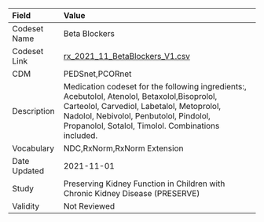 |Field        |Value                                                                                                                                                                                                                                      |
|:------------|:------------------------------------------------------------------------------------------------------------------------------------------------------------------------------------------------------------------------------------------|
|Codeset Name |Beta Blockers                                                                                                                                                                                                                              |
|Codeset Link |[rx_2021_11_BetaBlockers_V1.csv](https://github.com/PEDSnet/Variable-Dictionary/blob/main/drugs/rx_2021_11_BetaBlockers_V1.csv)                                                                                                            |
|CDM          |PEDSnet,PCORnet                                                                                                                                                                                                                            |
|Description  |Medication codeset for the following ingredients:, Acebutolol, Atenolol, Betaxolol,Bisoprolol, Carteolol, Carvediol, Labetalol, Metoprolol, Nadolol, Nebivolol, Penbutolol, Pindolol, Propanolol, Sotalol, Timolol. Combinations included. |
|Vocabulary   |NDC,RxNorm,RxNorm Extension                                                                                                                                                                                                                |
|Date Updated |2021-11-01                                                                                                                                                                                                                                 |
|Study        |Preserving Kidney Function in Children with Chronic Kidney Disease (PRESERVE)                                                                                                                                                              |
|Validity     |Not Reviewed                                                                                                                                                                                                                               |
